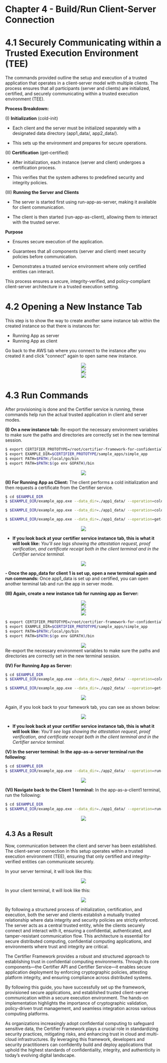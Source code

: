 <a name = "Pg3"></a>

# **Chapter 4** - Build/Run Client-Server Connection 

# 4.1 Securely Communicating within a Trusted Execution Environment (TEE)

The commands provided outline the setup and execution of a trusted application that operates in a client-server model with multiple clients. The process ensures that all participants (server and clients) are initialized, certified, and securely communicating within a trusted execution environment (TEE). 


**Process Breakdown:**

(I) **Initialization** (cold-init) 

- Each client and the server must be initialized separately with a designated data directory (app1_data/, app2_data/). 

- This sets up the environment and prepares for secure operations. 

(II) **Certification** (get-certified) 

- After initialization, each instance (server and client) undergoes a certification process. 

- This verifies that the system adheres to predefined security and integrity policies. 

(III) **Running the Server and Clients**

- The server is started first using run-app-as-server, making it available for client communication. 

- The client is then started (run-app-as-client), allowing them to interact with the trusted server. 



**Purpose** 

* Ensures secure execution of the application. 

* Guarantees that all components (server and client) meet security policies before communication. 

* Demonstrates a trusted service environment where only certified entities can interact. 

This process ensures a secure, integrity-verified, and policy-compliant client-server architecture in a trusted execution setting. 


# 4.2 Opening a New Instance Tab

This step is to show the way to create another same instance tab within the created instance so that there is instances for: 
- Running App as server
- Running App as client

Go back to the AWS tab where you connect to the instance after you created it and click "connect" again to open same new instance. 

<center>
<a name = "fig2.1"></a><img src = "../img/create2.png" align = "center"/></center>

<center>
<a name = "fig2.1"></a><img src = "../img/con.png" align = "center"/></center>

<center>
<a name = "fig2.1"></a><img src = "../img/new.png" align = "center"/></center>

# 4.3 Run Commands
After provisioning is done and the Certifier service is running, these commands help run the actual trusted application in client and server modes.

**(I) On a new instance tab:** 
Re-export the necessary environment variables to make sure the paths and directories are correctly set in the new terminal session.

```bash
$ export CERTIFIER_PROTOTYPE=/root/certifier-framework-for-confidential-computing
$ export EXAMPLE_DIR=$CERTIFIER_PROTOTYPE/sample_apps/simple_app 
$ export PATH=$PATH:/local/go/bin 
$ export PATH=$PATH:$(go env GOPATH)/bin 
```
<center>
<a name = "fig2.1"></a><img src = "../img/common.png" align = "center"/></center>

**(II) For Running App as Client:**
The client performs a cold initialization and then requests a certificate from the Certifier service.

```bash
$ cd $EXAMPLE_DIR 
$ $EXAMPLE_DIR/example_app.exe --data_dir=./app1_data/ --operation=cold-init --measurement_file="example_app.measurement" --policy_store_file=policy_store --print_all=true 

$ $EXAMPLE_DIR/example_app.exe --data_dir=./app1_data/ --operation=cold-init --measurement_file="example_app.measurement" --policy_store_file=policy_store --print_all=true

$ $EXAMPLE_DIR/example_app.exe --data_dir=./app1_data/ --operation=get-certified                    --measurement_file="example_app.measurement" --policy_store_file=policy_store --print_all=true
```
<center>
<a name = "fig2.1"></a><img src = "../img/client_1.png" align = "center"/></center>

- **If you look back at your certifier service instance tab, this is what it will look like:** _You’ll see logs showing the attestation request, proof verification, and certificate receipt both in the client terminal and in the Certifier service terminal._

<center>
<a name = "fig2.1"></a><img src = "../img/frame_1.png" align = "center"/></center>

**- Once the app_data for client 1 is set up, open a new terminal again and run commands:**
Once app1_data is set up and certified, you can open another terminal tab and run the app in server mode.


**(III) Again, create a new instance tab for running app as Server:**

<center>
<a name = "fig2.1"></a><img src = "../img/create2.png" align = "center"/></center>

<center>
<a name = "fig2.1"></a><img src = "../img/con.png" align = "center"/></center>

<center>
<a name = "fig2.1"></a><img src = "../img/new.png" align = "center"/></center>

```bash
$ export CERTIFIER_PROTOTYPE=/root/certifier-framework-for-confidential-computing 
$ export EXAMPLE_DIR=$CERTIFIER_PROTOTYPE/sample_apps/simple_app 
$ export PATH=$PATH:/local/go/bin 
$ export PATH=$PATH:$(go env GOPATH)/bin 
```
<center>
<a name = "fig2.1"></a><img src = "../img/common.png" align = "center"/></center>
Re-export the necessary environment variables to make sure the paths and directories are correctly set in the new terminal session.

**(IV) For Running App as Server:** 

```bash
$ cd $EXAMPLE_DIR 
$ $EXAMPLE_DIR/example_app.exe --data_dir=./app2_data/ --operation=cold-init --measurement_file="example_app.measurement" --policy_store_file=policy_store --print_all=true 

$ $EXAMPLE_DIR/example_app.exe --data_dir=./app2_data/ --operation=get-certified                 --measurement_file="example_app.measurement" --policy_store_file=policy_store --print_all=true 
```

<center>
<a name = "fig2.1"></a><img src = "../img/server_app.png" align = "center"/></center>

Again, if you look back to your famework tab, you can see as shown below:

<center>
<a name = "fig2.1"></a><img src = "../img/frame_2.png" align = "center"/></center>

- **If you look back at your certifier service instance tab, this is what it will look like:** _You’ll see logs showing the attestation request, proof verification, and certificate receipt both in the client terminal and in the Certifier service terminal._


**(V) In the server terminal: In the app-as-a-server terminal run the following:** 

```bash
$ cd $EXAMPLE_DIR 
$ $EXAMPLE_DIR/example_app.exe --data_dir=./app2_data/ --operation=run-app-as-server   --policy_store_file=policy_store --print_all=true 
```

<center>
<a name = "fig2.1"></a><img src = "../img/run_app_server.png" align = "center"/></center>

**(VI) Navigate back to the Client 1 terminal:** In the app-as-a-client1 terminal, run the following:

```bash
$ cd $EXAMPLE_DIR 
$ $EXAMPLE_DIR/example_app.exe --data_dir=./app1_data/ --operation=run-app-as-client --policy_store_file=policy_store --print_all=true 
```
<center>
<a name = "fig2.1"></a><img src = "../img/client1.png" align = "center"/></center>


## 4.3 As a Result

Now, communication between the client and server has been established. The client-server connection in this setup operates within a trusted execution environment (TEE), ensuring that only certified and integrity-verified entities can communicate securely. 

In your server terminal, it will look like this: 
<center>
<a name = "fig2.1"></a><img src = "../img/msg1-se.png" align = "center"/></center>

In your client terminal, it will look like this: 
<center>
<a name = "fig2.1"></a><img src = "../img/msg2.png" align = "center"/></center>


By following a structured process of initialization, certification, and execution, both the server and clients establish a mutually trusted relationship where data integrity and security policies are strictly enforced. The server acts as a central trusted entity, while the clients securely connect and interact with it, ensuring a confidential, authenticated, and tamper-resistant communication flow. This architecture is essential for secure distributed computing, confidential computing applications, and environments where trust and integrity are critical. 

The Certifier Framework provides a robust and structured approach to establishing trust in confidential computing environments. Through its core components—the Certifier API and Certifier Service—it enables secure application deployment by enforcing cryptographic policies, attesting platform integrity, and ensuring compliance across distributed systems. 

By following this guide, you have successfully set up the framework, provisioned secure applications, and established trusted client-server communication within a secure execution environment. The hands-on implementation highlights the importance of cryptographic validation, policy-driven trust management, and seamless integration across various computing platforms. 

As organizations increasingly adopt confidential computing to safeguard sensitive data, the Certifier Framework plays a crucial role in standardizing security practices, mitigating risks, and enhancing trust in cloud and multi-cloud infrastructures. By leveraging this framework, developers and security practitioners can confidently build and deploy applications that uphold the highest standards of confidentiality, integrity, and authenticity in today’s evolving digital landscape. 


